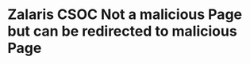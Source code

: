<html><body><h1>Zalaris CSOC Not a malicious Page but can be redirected to malicious Page</h1><script>alert('XSS_By_Csoc')</script></body></html>
